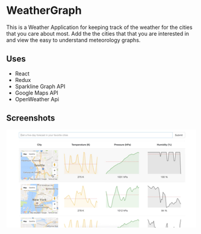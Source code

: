 # WeatherGraph 

This is a Weather Application for keeping track of the weather for the cities that you care about most. Add the the cities that that you are interested in and view the easy to understand meteorology graphs.

## Uses
* React
* Redux
* Sparkline Graph API
* Google Maps API
* OpenWeather Api

## Screenshots

![alt text](https://github.com/radtrav/WeatherGraph/blob/master/Screen%20Shot%202018-02-15%20at%207.34.53%20PM.png?raw=true)

